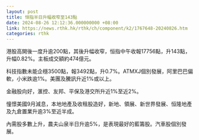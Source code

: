 ```yaml
---
layout: post
title: 恒指半日升幅收窄至143點
date: 2024-08-26 12:12:36.000000000 +08:00
link: https://news.rthk.hk/rthk/ch/component/k2/1767648-20240826.htm
categories: rthk
---
```


港股高開後一度升逾200點，其後升幅收窄，恒指中午收報17756點，升143點，升幅0.82%。主板成交額約474億元。

科技指數未能企穩3500點，報3492點，升0.7%。ATMXJ個別發展，阿里巴巴偏軟，小米跌逾1%。美團及騰訊升近1%或以上。

金融股向好，滙控、友邦、平保及港交所升近1%至近2%。

憧憬美國9月減息，本地地產及收租股造好，新地、領展、新世界發展、恒隆地產及九倉置業升逾3%至近半成。

內需股多數上升，農夫山泉半日升逾5%，是表現最好的藍籌股。汽車股個別發展。
